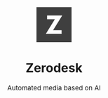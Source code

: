 <div align="center" markdown="1">

  <img src=".github/zerodesk-logo-mini-alt.png" alt="Zerodesk logo" width="80"/>

  <h1 align="center">Zerodesk</h1>
  <p style="font-size:15px;" align="center">Automated media based on AI</p>

</div>
